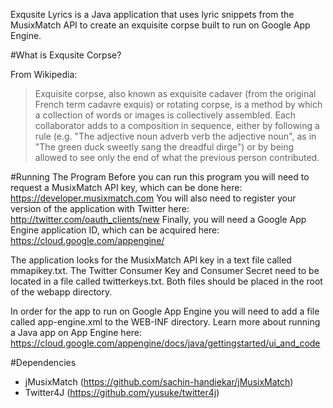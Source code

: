 Exqusite Lyrics is a Java application that uses lyric snippets from the MusixMatch API to create an exquisite corpse built to run on Google App Engine.

#What is Exqusite Corpse?

From Wikipedia:
>Exquisite corpse, also known as exquisite cadaver (from the original French term cadavre exquis) or rotating corpse, is a method by which a collection of words or images is collectively assembled. Each collaborator adds to a composition in sequence, either by following a rule (e.g. "The adjective noun adverb verb the adjective noun", as in "The green duck sweetly sang the dreadful dirge") or by being allowed to see only the end of what the previous person contributed.


#Running The Program
Before you can run this program you will need to request a MusixMatch API key, which can be done here: https://developer.musixmatch.com
You will also need to register your version of the application with Twitter here: http://twitter.com/oauth_clients/new
Finally, you will need a Google App Engine application ID, which can be acquired here: https://cloud.google.com/appengine/

The application looks for the MusixMatch API key in a text file called mmapikey.txt. The Twitter Consumer Key and Consumer Secret need to be located in a file called twitterkeys.txt. Both files should be placed in the root of the webapp directory.

In order for the app to run on Google App Engine you will need to add a file called app-engine.xml to the WEB-INF directory. Learn more about running a Java app on App Engine here: https://cloud.google.com/appengine/docs/java/gettingstarted/ui_and_code 

#Dependencies
- jMusixMatch (https://github.com/sachin-handiekar/jMusixMatch)
- Twitter4J (https://github.com/yusuke/twitter4j)
